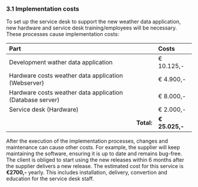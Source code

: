 ### 3.1 Implementation costs

To set up the service desk to support the new weather data application, new hardware and service desk training/employees will be necessary. These processes cause implementation costs:

| Part                                                      | Costs          |
| :---                                                      | :---           |
| Development wather data application                       | € 10.125,-     |
| Hardware costs weather data application (Webserver)       | € 4.900,-      |
| Hardware costs weather data application (Database server) | € 8.000,-      |
| Service desk (Hardware)                                   | € 2.000,-      |
| <div style="text-align:right">__Total:__</div>            | __€ 25.025,-__ |

After the execution of the implementation processes, changes and maintenance can cause other costs. For example, the supplier will keep maintaining the software, ensuring it is up to date and remains bug-free. The client is obliged to start using the new releases within 6 months after the supplier delivers a new release. The estimated cost for this service is __€2700,-__ yearly. This includes installation, delivery, convertion and education for the service desk staff.

